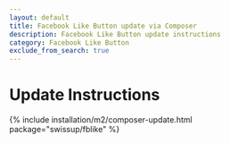 ```yaml
---
layout: default
title: Facebook Like Button update via Composer
description: Facebook Like Button update instructions
category: Facebook Like Button
exclude_from_search: true
---
```


# Update Instructions

{% include installation/m2/composer-update.html package="swissup/fblike" %}
